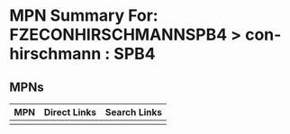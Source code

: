 



# MPN Summary For: FZECONHIRSCHMANNSPB4 > con-hirschmann : SPB4

## MPNs
  

|MPN|Direct Links|Search Links|
| :--- | :--- | :--- |
||||
